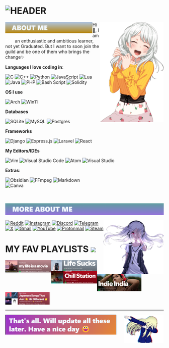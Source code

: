 ![HEADER](media/head.gif)
===
<img align="right" width="40%" src="media/left-fun.png">

<img align="left" width="55%" src="media/aboutme.png">

<p>
Hi 👋, I am <strong><a href="https://github.com/lemondiee" style="color:white;::after:white">Dos</a></strong> an enthusiastic and ambitious learner, not yet Graduated. But I want to soon join the guild and be one of them who brings the change✨  
</p>

**Languages I love coding in**: 

![C](https://img.shields.io/badge/C%20-%232370ED.svg?style=for-the-badge&logo=c&logoColor=white)
![C++](https://img.shields.io/badge/C++%20-%2300599C.svg?style=for-the-badge&logo=c%2B%2B&logoColor=white)
![Python](https://img.shields.io/badge/Python%20-%2314354C.svg?style=for-the-badge&logo=python&logoColor=white)
![JavaScript](https://img.shields.io/badge/JavaScript%20-%23F7DF1E.svg?style=for-the-badge&logo=javascript&logoColor=black)
![Lua](https://img.shields.io/badge/lua-%232C2D72.svg?style=for-the-badge&logo=lua&logoColor=white)
![Java](https://img.shields.io/badge/java-%23ED8B00.svg?style=for-the-badge&logo=openjdk&logoColor=white)
![PHP](https://img.shields.io/badge/php-%23777BB4.svg?style=for-the-badge&logo=php&logoColor=white)
![Bash Script](https://img.shields.io/badge/bash_script-%23121011.svg?style=for-the-badge&logo=gnu-bash&logoColor=white)
![Solidity](https://img.shields.io/badge/Solidity-%23363636.svg?style=for-the-badge&logo=solidity&logoColor=white)

**OS I use**

![Arch](https://img.shields.io/badge/Arch%20Linux-%230C8BDC?style=for-the-badge&logo=arch-linux&logoColor=white)
![Win11](https://img.shields.io/badge/Windows%2011-%230079d5.svg?style=for-the-badge&logo=Windows%2011&logoColor=white)

**Databases**

![SQLite](https://img.shields.io/badge/sqlite-%2307405e.svg?style=for-the-badge&logo=sqlite&logoColor=white)
![MySQL](https://img.shields.io/badge/mysql-4479A1.svg?style=for-the-badge&logo=mysql&logoColor=white)
![Postgres](https://img.shields.io/badge/postgres-%23316192.svg?style=for-the-badge&logo=postgresql&logoColor=white)

**Frameworks**

![Django](https://img.shields.io/badge/django-%23092E20.svg?style=for-the-badge&logo=django&logoColor=white)
![Express.js](https://img.shields.io/badge/express.js-%23404d59.svg?style=for-the-badge&logo=express&logoColor=%2361DAFB)
![Laravel](https://img.shields.io/badge/laravel-%23FF2D20.svg?style=for-the-badge&logo=laravel&logoColor=white)
![React](https://img.shields.io/badge/react-%2320232a.svg?style=for-the-badge&logo=react&logoColor=%2361DAFB)

**My Editors/IDEs**

![Vim](https://img.shields.io/badge/VIM-%2311AB00.svg?style=for-the-badge&logo=vim&logoColor=white)
![Visual Studio Code](https://img.shields.io/badge/Visual%20Studio%20Code-0078d7.svg?style=for-the-badge&logo=visual-studio-code&logoColor=white)
![Atom](https://img.shields.io/badge/Atom-%2366595C.svg?style=for-the-badge&logo=atom&logoColor=white)
![Visual Studio](https://img.shields.io/badge/Visual%20Studio-5C2D91.svg?style=for-the-badge&logo=visual-studio&logoColor=white)

**Extras**:

![Obsidian](https://img.shields.io/badge/Obsidian-%23483699.svg?style=for-the-badge&logo=obsidian&logoColor=white)
![FFmpeg](https://shields.io/badge/FFmpeg-%23171717.svg?logo=ffmpeg&style=for-the-badge&labelColor=171717&logoColor=5cb85c)
![Markdown](https://img.shields.io/badge/markdown-%23000000.svg?style=for-the-badge&logo=markdown&logoColor=white)   
![Canva](https://img.shields.io/badge/Canva-%2300C4CC.svg?style=for-the-badge&logo=Canva&logoColor=white)


<br><br>
<img src="media/moreaboutme.png">
<br>

<img align="right" width="38%"  src="media/left.png">

[![Reddit](https://img.shields.io/badge/Reddit-FF4500?style=for-the-badge&logo=reddit&logoColor=white)](https://www.reddit.com/user/paramint/)
[![Instagram](https://img.shields.io/badge/Instagram-%23E4405F.svg?style=for-the-badge&logo=Instagram&logoColor=white)](https://instagram.com/lemondiee)
[![Discord](https://img.shields.io/badge/Discord-%235865F2.svg?style=for-the-badge&logo=discord&logoColor=white)](https://discord.gg/USbw75CJ)
[![Telegram](https://img.shields.io/badge/Telegram-2CA5E0?style=for-the-badge&logo=telegram&logoColor=white)](https://t.me/likemarsonearth)<br>
[![X](https://img.shields.io/badge/X-%23000000.svg?style=for-the-badge&logo=X&logoColor=white)](https://x.com/chaaechini)
[![Gmail](https://img.shields.io/badge/Gmail-D14836?style=for-the-badge&logo=gmail&logoColor=white)](mailto:debasmitbos22@gmail.com)
[![YouTube](https://img.shields.io/badge/YouTube-%23FF0000.svg?style=for-the-badge&logo=YouTube&logoColor=white)]([https://](https://www.youtube.com/channel/UCg3ocAjg3s8_X-yVV-1xOog))
[![Protonmail](https://img.shields.io/badge/ProtonMail-8B89CC?style=for-the-badge&logo=protonmail&logoColor=white)](mailto:dosatwork@proton.me)
[![Steam](https://img.shields.io/badge/steam-%23000000.svg?style=for-the-badge&logo=steam&logoColor=white)](https://steamcommunity.com/profiles/76561199508294358/)



<h1> MY FAV PLAYLISTS <img src="https://img.shields.io/badge/Spotify-1ED760?style=for-the-badge&logo=spotify&logoColor=white"></h1>

<a href="https://open.spotify.com/playlist/37i9dQZF1DX4OzrY981I1W?si=db95e093966f4267"><img src="media/mylifeisamovie.png" align="left" width="29%"></a>
<a href="https://open.spotify.com/playlist/37i9dQZF1DX3YSRoSdA634?si=2f7aa3cddfc24c69"><img src="media/lifesucks.png" align="left" width="29%"></a>
<a href="https://open.spotify.com/playlist/37i9dQZF1DWWhejoFhUUFy?si=2ee615603a82449f"><img src="media/chillstation.png" align="left" width="29%"></a>
<a href="https://open.spotify.com/playlist/37i9dQZF1DX5q67ZpWyRrZ?si=aec05b270c1546e9"><img src="media/indieindia.png" align="centre" width="28%"></a>
<a href="https://open.spotify.com/playlist/7gyeEhrwgxezLxlqhuJa1b?si=2a3594f1ed794fe8"><img src="media/japanese.png" align="centre" width="28%"></a>

***
<img align="right" width="25%" src="media/bottom.png">
<img align="left" width="70%" src="media/end.png">